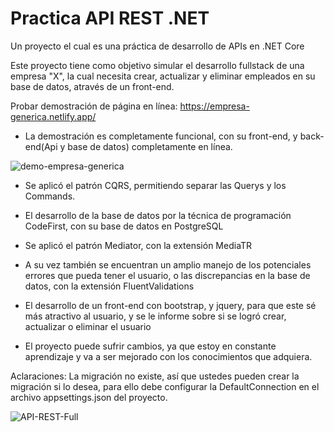 # Practica API REST .NET
 Un proyecto el cual es una práctica de desarrollo de APIs en .NET Core

 Este proyecto tiene como objetivo simular el desarrollo fullstack de una empresa "X",
 la cual necesita crear, actualizar y eliminar empleados en su base de datos, através de un front-end.


Probar demostración de página en línea: https://empresa-generica.netlify.app/
 - La demostración es completamente funcional, con su front-end, y back-end(Api y base de datos) completamente en línea.

![demo-empresa-generica](https://github.com/Gr1ll0/Practica-API-REST-.NET/assets/111154509/0136a113-8d00-4b59-bdf2-b7f4c2d12dda)

 - Se aplicó el patrón CQRS, permitiendo separar las Querys y los Commands.
 - El desarrollo de la base de datos por la técnica de programación CodeFirst, con su base de datos en PostgreSQL
 - Se aplicó el patrón Mediator, con la extensión MediaTR
 - A su vez también se encuentran un amplio manejo de los potenciales errores que pueda tener el usuario,
   o las discrepancias en la base de datos, con la extensión FluentValidations
 - El desarrollo de un front-end con bootstrap, y jquery, para que este sé más atractivo al usuario, y se le informe
   sobre si se logró crear, actualizar o eliminar el usuario

- El proyecto puede sufrir cambios, ya que estoy en constante aprendizaje y va a ser mejorado con los conocimientos que adquiera. 

 Aclaraciones: La migración no existe, así que ustedes pueden crear la migración si lo desea,
		para ello debe configurar la DefaultConnection en el archivo appsettings.json del proyecto.


![API-REST-Full](https://github.com/Gr1ll0/Practica-API-REST-.NET/assets/111154509/639ad4d1-36e8-4aae-9e9e-329ac68e3ea4)

